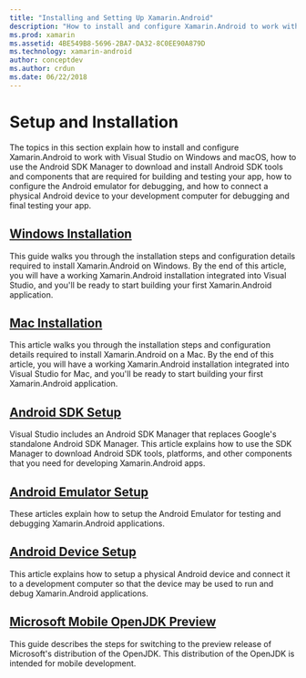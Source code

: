 ```yaml
---
title: "Installing and Setting Up Xamarin.Android"
description: "How to install and configure Xamarin.Android to work with Visual Studio."
ms.prod: xamarin
ms.assetid: 4BE549B8-5696-2BA7-DA32-8C0EE90A879D
ms.technology: xamarin-android
author: conceptdev
ms.author: crdun
ms.date: 06/22/2018
---
```


# Setup and Installation

The topics in this section explain how to install and configure
Xamarin.Android to work with Visual Studio on Windows and macOS, how to
use the Android SDK Manager to download and install Android SDK tools
and components that are required for building and testing your app, how
to configure the Android emulator for debugging, and how to connect a
physical Android device to your development computer for debugging and
final testing your app.


## [Windows Installation](~/android/get-started/installation/windows.md)

This guide walks you through the installation steps and configuration
details required to install Xamarin.Android on Windows. By the end of
this article, you will have a working Xamarin.Android installation
integrated into Visual Studio, and you'll be ready to start building
your first Xamarin.Android application.

## [Mac Installation](https://docs.microsoft.com/visualstudio/mac/installation)

This article walks you through the installation steps and configuration
details required to install Xamarin.Android on a Mac. By the end of
this article, you will have a working Xamarin.Android installation
integrated into Visual Studio for Mac, and you'll be ready to start
building your first Xamarin.Android application.

## [Android SDK Setup](~/android/get-started/installation/android-sdk.md)

Visual Studio includes an Android SDK Manager that replaces Google's
standalone Android SDK Manager. This article explains how to use the SDK
Manager to download Android SDK tools, platforms, and other components
that you need for developing Xamarin.Android apps.

## [Android Emulator Setup](~/android/get-started/installation/android-emulator/index.md)

These articles explain how to setup the Android Emulator for
testing and debugging Xamarin.Android applications.

## [Android Device Setup](~/android/get-started/installation/set-up-device-for-development.md)

This article explains how to setup a physical Android device and
connect it to a development computer so that the device may be used to
run and debug Xamarin.Android applications.

## [Microsoft Mobile OpenJDK Preview](~/android/get-started/installation/openjdk.md)

This guide describes the steps for switching to the preview release of Microsoft's distribution
of the OpenJDK. This distribution of the OpenJDK is intended for mobile development.

